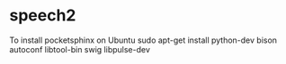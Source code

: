 # speech2

To install pocketsphinx on Ubuntu
sudo apt-get install python-dev bison autoconf libtool-bin swig libpulse-dev
